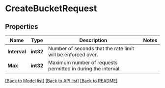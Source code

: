 # CreateBucketRequest

## Properties

Name | Type | Description | Notes
------------ | ------------- | ------------- | -------------
**Interval** | **int32** | Number of seconds that the rate limit will be enforced over. | 
**Max** | **int32** | Maximum number of requests permitted in during the interval. | 

[[Back to Model list]](../README.md#documentation-for-models) [[Back to API list]](../README.md#documentation-for-api-endpoints) [[Back to README]](../README.md)


